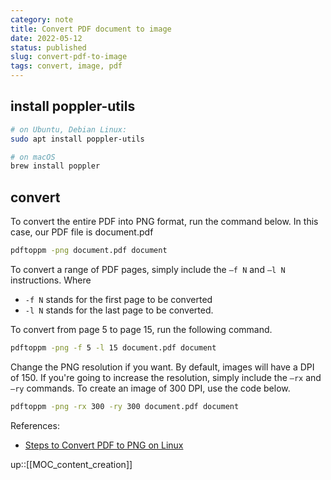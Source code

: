 ```yaml
---
category: note
title: Convert PDF document to image
date: 2022-05-12
status: published
slug: convert-pdf-to-image
tags: convert, image, pdf
---
```



## install poppler-utils

```sh
# on Ubuntu, Debian Linux:
sudo apt install poppler-utils

# on macOS
brew install poppler
```

## convert

To convert the entire PDF into PNG format, run the command below. In this case, our PDF file is document.pdf

```sh
pdftoppm -png document.pdf document
```

To convert a range of PDF pages, simply include the `–f N` and `–l N` instructions. Where

- `-f N` stands for the first page to be converted
- `-l N` stands for the last page to be converted.

To convert from page 5 to page 15, run the following command.

```sh
pdftoppm -png -f 5 -l 15 document.pdf document
```

Change the PNG resolution if you want. By default, images will have a DPI of 150. If you're going to increase the resolution, simply include the `–rx` and `–ry` commands. To create an image of 300 DPI, use the code below.

```sh
pdftoppm -png -rx 300 -ry 300 document.pdf document
```

References:

- [Steps to Convert PDF to PNG on Linux](https://pdf.wondershare.com/pdf-knowledge/pdf-to-png-linux.html)

up::[[MOC_content_creation]]
